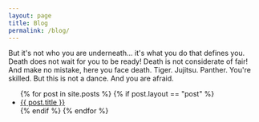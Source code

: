 ```yaml
---
layout: page
title: Blog
permalink: /blog/
---
```

But it's not who you are underneath... it's what you do that defines you. Death does not wait for you to be ready! Death is not considerate of fair! And make no mistake, here you face death. Tiger. Jujitsu. Panther. You're skilled. But this is not a dance. And you are afraid.

<div class="page-content">
  <div class="mdl-grid">
  
<ul>
  {% for post in site.posts %}
  {% if post.layout == "post"  %}
    <li>
      <a href="{{ post.url }}">{{ post.title }}</a>
    </li>
	{% endif %}
  {% endfor %}
</ul>

</div>
</div>
